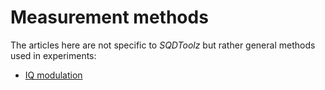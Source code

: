 # Measurement methods

The articles here are not specific to *SQDToolz* but rather general methods used in experiments:

- [IQ modulation](IQmod.md)

